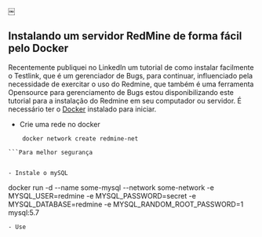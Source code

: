 ￼
## Instalando um servidor RedMine de forma fácil pelo Docker

Recentemente publiquei no LinkedIn um tutorial de como instalar facilmente o Testlink, que é um gerenciador de Bugs, para continuar, influenciado pela necessidade de exercitar o uso do Redmine, que também é uma ferramenta Opensource para gerenciamento de Bugs estou disponibilizando este tutorial para a instalação do Redmine em seu computador ou servidor.
É necessário ter o [Docker](https://www.docker.com) instalado para iniciar.

- Crie uma rede no docker  

```
	docker network create redmine-net

```Para melhor segurança


- Instale o mySQL  
```
docker run -d --name some-mysql --network some-network -e MYSQL_USER=redmine -e MYSQL_PASSWORD=secret -e MYSQL_DATABASE=redmine -e MYSQL_RANDOM_ROOT_PASSWORD=1 mysql:5.7
```- Instale o Redmine  
- Use  

